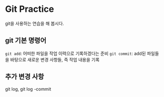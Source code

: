 # Git Practice

git을 사용하는 연습을 해 봅시다.

## git 기본 명령어

`git add`: 어떠한 파일을 작업 이력으로 기록하겠다는 준비
`git commit`: add된 파일들을 바탕으로 새로운 변경 사항들, 즉 작업 내용을 기록


## 추가 변경 사항

git log, git log
-commit
